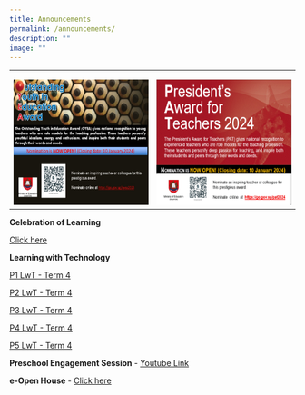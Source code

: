 ```yaml
---
title: Announcements
permalink: /announcements/
description: ""
image: ""
---
```

<table cellpadding="0" cellspacing="0" border="0" class="MsoTableGrid"><tbody><tr><td><p style="margin-bottom:0cm;line-height:normal" class="MsoNormal"><img src="/images/oyea%202024%20website%20publicity%20image.jpg" height="221" width="305"></p></td><td><p style="margin-bottom:0cm;line-height:normal" class="MsoNormal"><img src="/images/pat%202024%20website%20publicity%20image.gif" height="221" width="305"></p></td></tr></tbody></table>


**Celebration of Learning**

[Click here](https://sites.google.com/moe.edu.sg/adpscol/home)

**Learning with Technology**

[P1 LwT - Term 4](/files/2023%20p1%20lwt%20tasks_term%204.pdf)

[P2 LwT - Term 4](/files/2023%20p2%20lwt%20tasks_term%204.pdf)

[P3 LwT - Term 4](/files/2023%20p3%20lwt%20tasks_term%204.pdf)

[P4 LwT - Term 4](/files/2023%20p4%20lwt%20tasks_term%204.pdf)

[P5 LwT - Term 4](/files/2023%20p5%20lwt%20tasks_term%204.pdf)



**Preschool Engagement Session** - 
[Youtube Link](https://www.youtube.com/watch?v=UrSj4XcOkF0)

**e-Open House** - [Click here](https://drive.google.com/file/d/1g1LSqr5oH2FNfRWxPn06cDgFAjGBbAqX/view?usp=share_link)